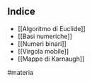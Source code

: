 ## Indice
* [[Algoritmo di Euclide]]
* [[Basi numeriche]]
* [[Numeri binari]]
* [[Virgola mobile]]
* [[Mappe di Karnaugh]]

#materia